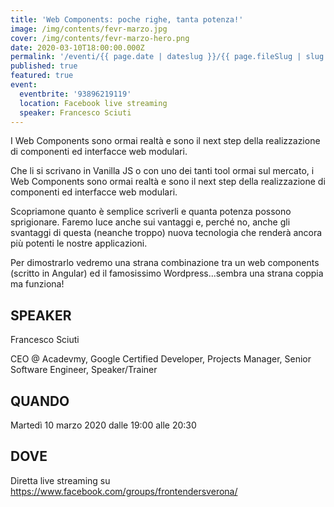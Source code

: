 ```yaml
---
title: 'Web Components: poche righe, tanta potenza!'
image: /img/contents/fevr-marzo.jpg
cover: /img/contents/fevr-marzo-hero.png
date: 2020-03-10T18:00:00.000Z
permalink: '/eventi/{{ page.date | dateslug }}/{{ page.fileSlug | slug }}/index.html'
published: true
featured: true
event:
  eventbrite: '93896219119'
  location: Facebook live streaming
  speaker: Francesco Sciuti
---
```

I Web Components sono ormai realtà e sono il next step della realizzazione di componenti ed interfacce web modulari.

Che li si scrivano in Vanilla JS o con uno dei tanti tool ormai sul mercato, i Web Components sono ormai realtà e sono il next step della realizzazione di componenti ed interfacce web modulari.

Scopriamone quanto è semplice scriverli e quanta potenza possono sprigionare. Faremo luce anche sui vantaggi e, perché no, anche gli svantaggi di questa (neanche troppo) nuova tecnologia che renderà ancora più potenti le nostre applicazioni.

Per dimostrarlo vedremo una strana combinazione tra un web components (scritto in Angular) ed il famosissimo Wordpress...sembra una strana coppia ma funziona!

## SPEAKER

Francesco Sciuti

CEO @ Acadevmy, Google Certified Developer, Projects Manager, Senior Software Engineer, Speaker/Trainer

## QUANDO

Martedì 10 marzo 2020 dalle 19:00 alle 20:30

## DOVE

Diretta live streaming su https://www.facebook.com/groups/frontendersverona/